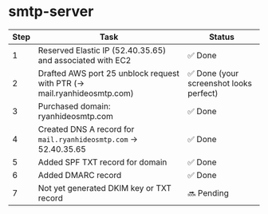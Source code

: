 # smtp-server
| Step | Task                                                                    | Status                                 |
| ---- | ----------------------------------------------------------------------- | -------------------------------------- |
| 1    | Reserved Elastic IP (52.40.35.65) and associated with EC2               | ✅ Done                                 |
| 2    | Drafted AWS port 25 unblock request with PTR (→ mail.ryanhideosmtp.com) | ✅ Done (your screenshot looks perfect) |
| 3    | Purchased domain: ryanhideosmtp.com                                     | ✅ Done                                 |
| 4    | Created DNS A record for `mail.ryanhideosmtp.com` → 52.40.35.65         | ✅ Done                                 |
| 5    | Added SPF TXT record for domain                                         | ✅ Done                                 |
| 6    | Added DMARC record                                                      | ✅ Done                                 |
| 7    | Not yet generated DKIM key or TXT record                                | 🔜 Pending                              |

